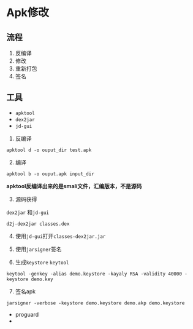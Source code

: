 # Apk修改



## 流程

1. 反编译
2. 修改
3. 重新打包
4. 签名

## 工具

* `apktool`
* `dex2jar`
* `jd-gui`



1. 反编译

```shell
apktool d -o ouput_dir test.apk
```

2. 编译

```shell
apktool b -o ouput.apk input_dir
```

**apktool反编译出来的是smali文件，汇编版本，不是源码**

3. 源码获得

`dex2jar` 和`jd-gui`

```shell
d2j-dex2jar classes.dex
```

4. 使用`jd-gui`打开`classes-dex2jar.jar`

5. 使用`jarsigner`签名
6. 生成`keystore` `keytool`

```shell
keytool -genkey -alias demo.keystore -kayaly RSA -validity 40000 -keystore demo.key
```

7. 签名apk

```shell
jarsigner -verbose -keystore demo.keystore demo.akp demo.keystore
```



* proguard
* 